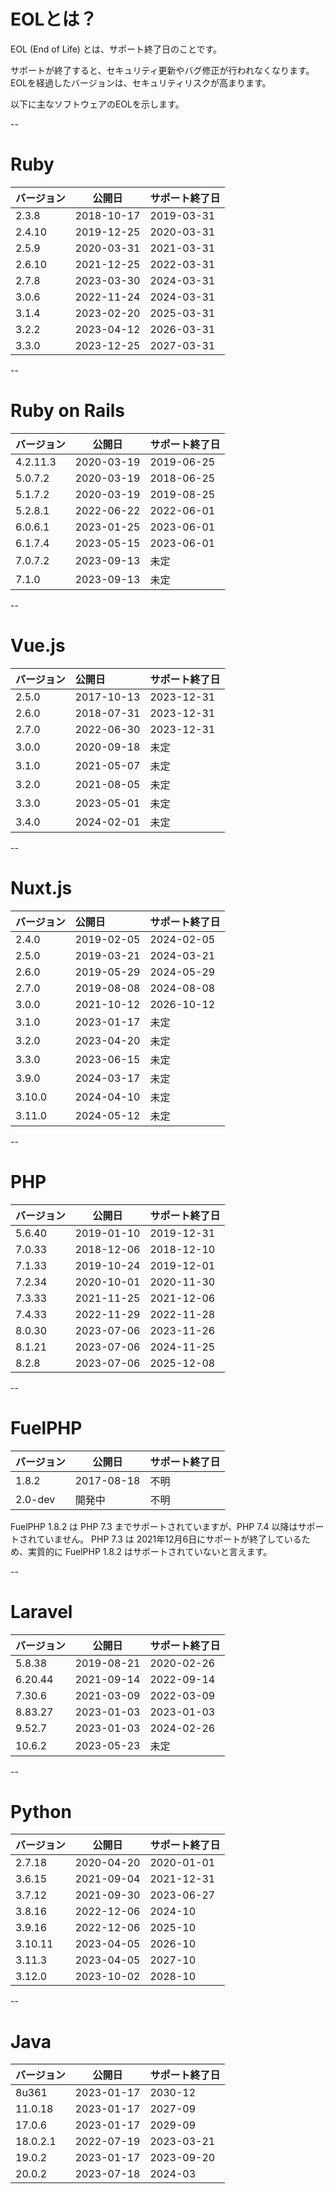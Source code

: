 # EOLとは？

EOL (End of Life) とは、サポート終了日のことです。

サポートが終了すると、セキュリティ更新やバグ修正が行われなくなります。EOLを経過したバージョンは、セキュリティリスクが高まります。

以下に主なソフトウェアのEOLを示します。

--

# Ruby

| バージョン | 公開日         | サポート終了日     |
|------------|----------------|-------------------|
| 2.3.8      | 2018-10-17     | 2019-03-31        |
| 2.4.10     | 2019-12-25     | 2020-03-31        |
| 2.5.9      | 2020-03-31     | 2021-03-31        |
| 2.6.10     | 2021-12-25     | 2022-03-31        |
| 2.7.8      | 2023-03-30     | 2024-03-31        |
| 3.0.6      | 2022-11-24     | 2024-03-31        |
| 3.1.4      | 2023-02-20     | 2025-03-31        |
| 3.2.2      | 2023-04-12     | 2026-03-31        |
| 3.3.0      | 2023-12-25     | 2027-03-31        |

--

# Ruby on Rails

| バージョン | 公開日         | サポート終了日     |
|------------|----------------|-------------------|
| 4.2.11.3   | 2020-03-19     | 2019-06-25        |
| 5.0.7.2    | 2020-03-19     | 2018-06-25        |
| 5.1.7.2    | 2020-03-19     | 2019-08-25        |
| 5.2.8.1    | 2022-06-22     | 2022-06-01        |
| 6.0.6.1    | 2023-01-25     | 2023-06-01        |
| 6.1.7.4    | 2023-05-15     | 2023-06-01        |
| 7.0.7.2    | 2023-09-13     | 未定  |
| 7.1.0      | 2023-09-13     | 未定  |

--

# Vue.js


| バージョン   | 公開日  | サポート終了日    |
|:----------|:---------------|:-----------|
| 2.5.0     | 2017-10-13     | 2023-12-31 |
| 2.6.0     | 2018-07-31     | 2023-12-31 |
| 2.7.0     | 2022-06-30     | 2023-12-31 |
| 3.0.0     | 2020-09-18     | 未定 |
| 3.1.0     | 2021-05-07     | 未定|
| 3.2.0     | 2021-08-05     | 未定|
| 3.3.0     | 2023-05-01     | 未定|
| 3.4.0     | 2024-02-01     | 未定|

--

# Nuxt.js

| バージョン   | 公開日  | サポート終了日    |
|:----------|:---------------|:-----------|
| 2.4.0     | 2019-02-05     | 2024-02-05 |
| 2.5.0     | 2019-03-21     | 2024-03-21 |
| 2.6.0     | 2019-05-29     | 2024-05-29 |
| 2.7.0     | 2019-08-08     | 2024-08-08 |
| 3.0.0     | 2021-10-12     | 2026-10-12 |
| 3.1.0     | 2023-01-17     | 未定        |
| 3.2.0     | 2023-04-20     | 未定         |
| 3.3.0     | 2023-06-15     | 未定         |
| 3.9.0     | 2024-03-17     | 未定         |
| 3.10.0    | 2024-04-10     | 未定         |
| 3.11.0    | 2024-05-12     | 未定         |

--

# PHP

| バージョン | 公開日         |  サポート終了日    |
|------------|----------------|-------------------|
| 5.6.40     | 2019-01-10     | 2019-12-31        |
| 7.0.33     | 2018-12-06     | 2018-12-10        |
| 7.1.33     | 2019-10-24     | 2019-12-01        |
| 7.2.34     | 2020-10-01     | 2020-11-30        |
| 7.3.33     | 2021-11-25     | 2021-12-06        |
| 7.4.33     | 2022-11-29     | 2022-11-28        |
| 8.0.30     | 2023-07-06     | 2023-11-26        |
| 8.1.21     | 2023-07-06     | 2024-11-25        |
| 8.2.8      | 2023-07-06     | 2025-12-08        |


--

# FuelPHP

| バージョン | 公開日         | サポート終了日     |
|------------|----------------|-------------------|
| 1.8.2      | 2017-08-18     | 不明              |
| 2.0-dev    | 開発中         | 不明              |

 FuelPHP 1.8.2 は PHP 7.3 までサポートされていますが、PHP 7.4 以降はサポートされていません。
 PHP 7.3 は 2021年12月6日にサポートが終了しているため、実質的に FuelPHP 1.8.2 はサポートされていないと言えます。

--

# Laravel

| バージョン | 公開日         | サポート終了日     |
|------------|----------------|-------------------|
| 5.8.38     | 2019-08-21     | 2020-02-26        |
| 6.20.44    | 2021-09-14     | 2022-09-14        |
| 7.30.6     | 2021-03-09     | 2022-03-09        |
| 8.83.27    | 2023-01-03     | 2023-01-03        |
| 9.52.7     | 2023-01-03     | 2024-02-26        |
| 10.6.2     | 2023-05-23     | 未定  |


--

# Python

| バージョン | 公開日         | サポート終了日     |
|------------|----------------|-------------------|
| 2.7.18     | 2020-04-20     | 2020-01-01        |
| 3.6.15     | 2021-09-04     | 2021-12-31        |
| 3.7.12     | 2021-09-30     | 2023-06-27        |
| 3.8.16     | 2022-12-06     | 2024-10           |
| 3.9.16     | 2022-12-06     | 2025-10           |
| 3.10.11    | 2023-04-05     | 2026-10           |
| 3.11.3     | 2023-04-05     | 2027-10           |
| 3.12.0     | 2023-10-02     | 2028-10           |


--

# Java

| バージョン | 公開日         | サポート終了日     |
|------------|----------------|-------------------|
| 8u361      | 2023-01-17     | 2030-12           |
| 11.0.18    | 2023-01-17     | 2027-09           |
| 17.0.6     | 2023-01-17     | 2029-09           |
| 18.0.2.1   | 2022-07-19     | 2023-03-21        |
| 19.0.2     | 2023-01-17     | 2023-09-20        |
| 20.0.2     | 2023-07-18     | 2024-03           |

